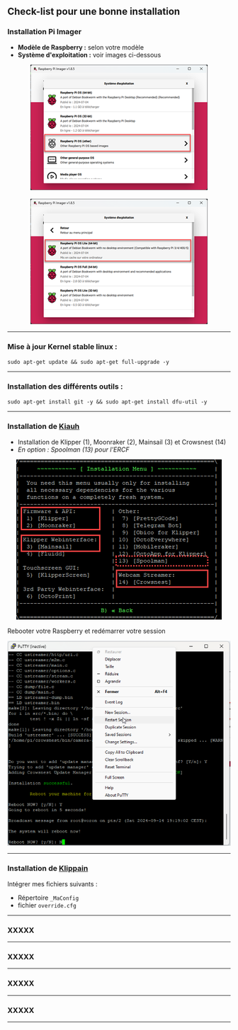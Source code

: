 ## Check-list pour une bonne installation

### Installation Pi Imager
* __Modèle de Raspberry :__ selon votre modèle
* __Système d'exploitation :__ voir images ci-dessous

<center><img src="Images\Raspberry Pi Imager 1.png"></center><br>
<center><img src="Images\Raspberry Pi Imager 2.png"></center>
<hr>

### Mise à jour Kernel stable linux : 

    sudo apt-get update && sudo apt-get full-upgrade -y

<hr>

### Installation des différents outils : 

    sudo apt-get install git -y && sudo apt-get install dfu-util -y


<hr>

### Installation de [Kiauh](https://github.com/dw-0/kiauh)
* Installation de Klipper (1), Moonraker (2), Mainsail (3) et Crowsnest (14)
* _En option : Spoolman (13) pour l'ERCF_

<center><img src="Images\kiauh.png"></center>

Rebooter votre Raspberry et redémarrer votre session

<center><img src="Images\putty 1.png"></center>

<hr>

### Installation de [Klippain](https://github.com/Frix-x/klippain)
Intégrer mes fichiers suivants :
* Répertoire `_MaConfig`
* fichier `override.cfg`

<hr>

### XXXXX

<hr>

### XXXXX

<hr>

### XXXXX

<hr>

### XXXXX

<hr>